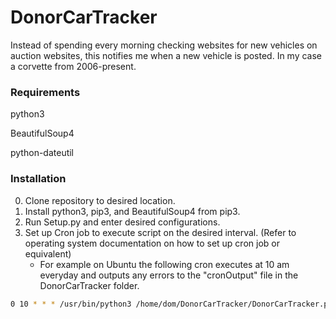 # DonorCarTracker
Instead of spending every morning checking websites for new vehicles on auction websites, this notifies me when a new vehicle is posted. In my case a corvette from 2006-present.

### Requirements
python3

BeautifulSoup4

python-dateutil

### Installation
0. Clone repository to desired location.
1. Install python3, pip3, and BeautifulSoup4 from pip3.
2. Run Setup.py and enter desired configurations.
3. Set up Cron job to execute script on the desired interval. (Refer to operating system documentation on how to set up cron job or equivalent)
    * For example on Ubuntu the following cron executes at 10 am everyday and outputs any errors to the "cronOutput" file in the DonorCarTracker folder.

```sh
0 10 * * * /usr/bin/python3 /home/dom/DonorCarTracker/DonorCarTracker.py > /home/dom/DonorCarTracker/cronOutput 
```

